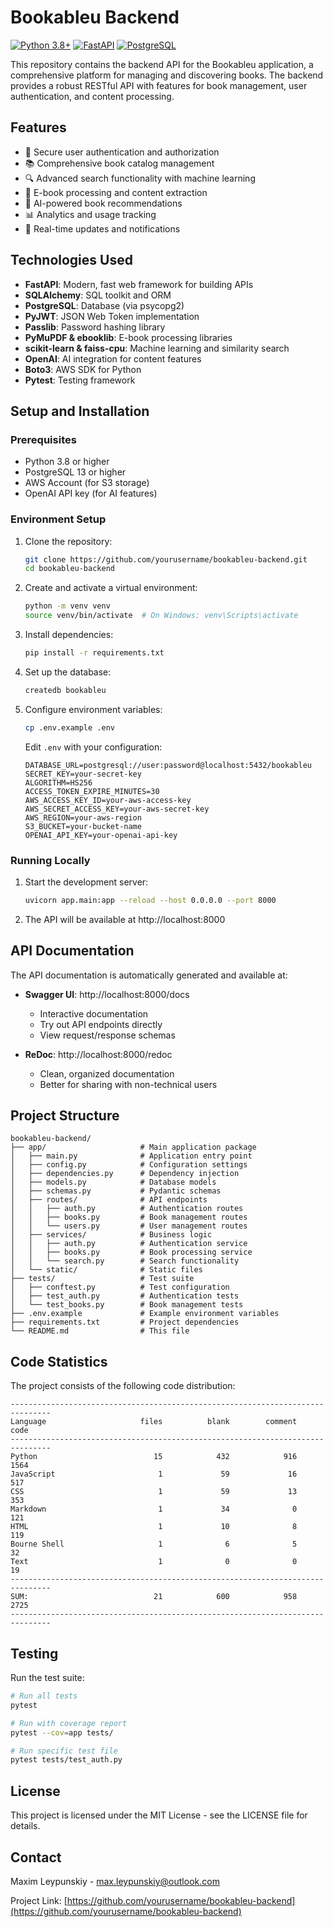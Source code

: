 # Bookableu Backend

[![Python 3.8+](https://img.shields.io/badge/python-3.8+-blue.svg)](https://www.python.org/downloads/)
[![FastAPI](https://img.shields.io/badge/FastAPI-0.68.0+-green.svg)](https://fastapi.tiangolo.com/)
[![PostgreSQL](https://img.shields.io/badge/PostgreSQL-13+-blue.svg)](https://www.postgresql.org/)

This repository contains the backend API for the Bookableu application, a comprehensive platform for managing and discovering books. The backend provides a robust RESTful API with features for book management, user authentication, and content processing.

## Features

- 🔐 Secure user authentication and authorization
- 📚 Comprehensive book catalog management
- 🔍 Advanced search functionality with machine learning
- 📖 E-book processing and content extraction
- 🤖 AI-powered book recommendations
- 📊 Analytics and usage tracking
- 🔄 Real-time updates and notifications

## Technologies Used

- **FastAPI**: Modern, fast web framework for building APIs
- **SQLAlchemy**: SQL toolkit and ORM
- **PostgreSQL**: Database (via psycopg2)
- **PyJWT**: JSON Web Token implementation
- **Passlib**: Password hashing library
- **PyMuPDF & ebooklib**: E-book processing libraries
- **scikit-learn & faiss-cpu**: Machine learning and similarity search
- **OpenAI**: AI integration for content features
- **Boto3**: AWS SDK for Python
- **Pytest**: Testing framework

## Setup and Installation

### Prerequisites

- Python 3.8 or higher
- PostgreSQL 13 or higher
- AWS Account (for S3 storage)
- OpenAI API key (for AI features)

### Environment Setup

1. Clone the repository:
   ```bash
   git clone https://github.com/yourusername/bookableu-backend.git
   cd bookableu-backend
   ```

2. Create and activate a virtual environment:
   ```bash
   python -m venv venv
   source venv/bin/activate  # On Windows: venv\Scripts\activate
   ```

3. Install dependencies:
   ```bash
   pip install -r requirements.txt
   ```

4. Set up the database:
   ```bash
   createdb bookableu
   ```

5. Configure environment variables:
   ```bash
   cp .env.example .env
   ```
   Edit `.env` with your configuration:
   ```
   DATABASE_URL=postgresql://user:password@localhost:5432/bookableu
   SECRET_KEY=your-secret-key
   ALGORITHM=HS256
   ACCESS_TOKEN_EXPIRE_MINUTES=30
   AWS_ACCESS_KEY_ID=your-aws-access-key
   AWS_SECRET_ACCESS_KEY=your-aws-secret-key
   AWS_REGION=your-aws-region
   S3_BUCKET=your-bucket-name
   OPENAI_API_KEY=your-openai-api-key
   ```

### Running Locally

1. Start the development server:
   ```bash
   uvicorn app.main:app --reload --host 0.0.0.0 --port 8000
   ```

2. The API will be available at http://localhost:8000

## API Documentation

The API documentation is automatically generated and available at:

- **Swagger UI**: http://localhost:8000/docs
  - Interactive documentation
  - Try out API endpoints directly
  - View request/response schemas

- **ReDoc**: http://localhost:8000/redoc
  - Clean, organized documentation
  - Better for sharing with non-technical users

## Project Structure

```
bookableu-backend/
├── app/                     # Main application package
│   ├── main.py              # Application entry point
│   ├── config.py            # Configuration settings
│   ├── dependencies.py      # Dependency injection
│   ├── models.py            # Database models
│   ├── schemas.py           # Pydantic schemas
│   ├── routes/              # API endpoints
│   │   ├── auth.py          # Authentication routes
│   │   ├── books.py         # Book management routes
│   │   └── users.py         # User management routes
│   ├── services/            # Business logic
│   │   ├── auth.py          # Authentication service
│   │   ├── books.py         # Book processing service
│   │   └── search.py        # Search functionality
│   └── static/              # Static files
├── tests/                   # Test suite
│   ├── conftest.py          # Test configuration
│   ├── test_auth.py         # Authentication tests
│   └── test_books.py        # Book management tests
├── .env.example             # Example environment variables
├── requirements.txt         # Project dependencies
└── README.md                # This file
```

## Code Statistics

The project consists of the following code distribution:

```
-------------------------------------------------------------------------------
Language                     files          blank        comment           code
-------------------------------------------------------------------------------
Python                          15            432            916           1564
JavaScript                       1             59             16            517
CSS                              1             59             13            353
Markdown                         1             34              0            121
HTML                             1             10              8            119
Bourne Shell                     1              6              5             32
Text                             1              0              0             19
-------------------------------------------------------------------------------
SUM:                            21            600            958           2725
-------------------------------------------------------------------------------
```

## Testing

Run the test suite:

```bash
# Run all tests
pytest

# Run with coverage report
pytest --cov=app tests/

# Run specific test file
pytest tests/test_auth.py
```

## License

This project is licensed under the MIT License - see the LICENSE file for details.

## Contact

Maxim Leypunskiy - max.leypunskiy@outlook.com

Project Link: [https://github.com/yourusername/bookableu-backend](https://github.com/yourusername/bookableu-backend)